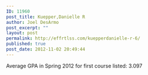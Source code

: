 ```yaml
---
ID: 11960
post_title: Kuepper,Danielle R
author: Joel DesArmo
post_excerpt: ""
layout: post
permalink: http://effrtlss.com/kuepperdanielle-r-6/
published: true
post_date: 2012-11-02 20:49:44
---
```

<p>Average GPA in Spring 2012 for first course listed: 3.097</p>